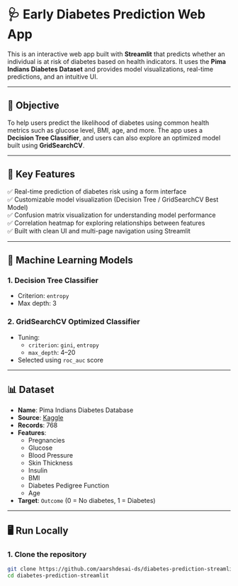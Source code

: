 # 🩺 Early Diabetes Prediction Web App

This is an interactive web app built with **Streamlit** that predicts whether an individual is at risk of diabetes based on health indicators. It uses the **Pima Indians Diabetes Dataset** and provides model visualizations, real-time predictions, and an intuitive UI.

---

## 📌 Objective

To help users predict the likelihood of diabetes using common health metrics such as glucose level, BMI, age, and more. The app uses a **Decision Tree Classifier**, and users can also explore an optimized model built using **GridSearchCV**.

---

## 🚀 Key Features

✅ Real-time prediction of diabetes risk using a form interface  
✅ Customizable model visualization (Decision Tree / GridSearchCV Best Model)  
✅ Confusion matrix visualization for understanding model performance  
✅ Correlation heatmap for exploring relationships between features  
✅ Built with clean UI and multi-page navigation using Streamlit

---

## 🧠 Machine Learning Models

### 1. **Decision Tree Classifier**
- Criterion: `entropy`
- Max depth: 3

### 2. **GridSearchCV Optimized Classifier**
- Tuning:
  - `criterion`: `gini`, `entropy`
  - `max_depth`: 4–20
- Selected using `roc_auc` score

---

## 📊 Dataset

- **Name**: Pima Indians Diabetes Database  
- **Source**: [Kaggle](https://www.kaggle.com/datasets/uciml/pima-indians-diabetes-database)
- **Records**: 768
- **Features**:
  - Pregnancies
  - Glucose
  - Blood Pressure
  - Skin Thickness
  - Insulin
  - BMI
  - Diabetes Pedigree Function
  - Age
- **Target**: `Outcome` (0 = No diabetes, 1 = Diabetes)

---

## 🖥️ Run Locally

### 1. Clone the repository
```bash
git clone https://github.com/aarshdesai-ds/diabetes-prediction-streamlit.git
cd diabetes-prediction-streamlit
